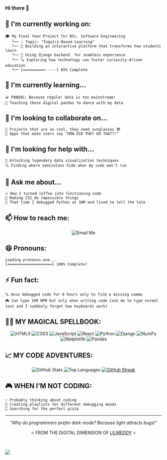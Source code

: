 ### Hi there 👋

<!--
**lilmeddy/lilmeddy** is a ✨ _special_ ✨ repository because its `README.md` (this file) appears on your GitHub profile.

Here are some ideas to get you started:

- 🔭 I’m curren# 👾 WELCOME TO LILMEDDY'S CODE UNIVERSE 👾

![Visitor Count](https://profile-counter.glitch.me/lilmeddy/count.svg)

### ⚡️ DIGITAL SORCERER | CODE ARCHITECT | BUG WHISPERER ⚡️

<!--
**lilmeddy/lilmeddy** is a ✨ *special* ✨ repository because its `README.md` (this file) appears on your GitHub profile.
-->

## 🔭 I'm currently working on:
```
🎓 My Final Year Project for BSc. Software Engineering
   └── 💡 Topic: "Inquiry-Based Learning"
   └── 🚀 Building an interactive platform that transforms how students learn
   └── 🧩 Using Django backend  for seamless experience
   └── 🔍 Exploring how technology can foster curiosity-driven education
   └── [=========>-----] 65% Complete
```

## 🌱 I'm currently learning...
```
📊 PANDAS: Because regular data is too mainstream!
🐼 Teaching these digital pandas to dance with my data
```

## 👯 I'm looking to collaborate on...
```
🚀 Projects that are so cool, they need sunglasses 😎
💫 Apps that make users say "HOW DID THEY DO THAT?!"
```

## 🤔 I'm looking for help with...
```
🧠 Unlocking legendary data visualization techniques
🔍 Finding where semicolons hide when my code won't run
```

## 💬 Ask me about...
```
🔥 How I turned coffee into functioning code
🎨 Making CSS do impossible things
🐍 That time I debugged Python at 3AM and lived to tell the tale
```

## 📫 How to reach me:
<div align="center">
  
  ![Email Me](https://img.shields.io/badge/Email-aghedopriscilla@gmail.com-FF4500?style=for-the-badge&logo=gmail)
 
  
</div>

## 😄 Pronouns:
```
Loading pronouns.exe...
[====================] 100% Complete!
```

## ⚡ Fun fact:
```
🔍 Once debugged code for 8 hours only to find a missing comma
🎮 Can type 100 WPM but only when writing code (ask me to type normal text and I suddenly forget how keyboards work)
```

## 🧙‍♂️ MY MAGICAL SPELLBOOK:

<div align="center">
  
  ![HTML5](https://img.shields.io/badge/HTML5-Wizard-E34F26?style=for-the-badge&logo=html5)
  ![CSS3](https://img.shields.io/badge/CSS3-Enchanter-1572B6?style=for-the-badge&logo=css3)
  ![JavaScript](https://img.shields.io/badge/JavaScript-Sorcerer-F7DF1E?style=for-the-badge&logo=javascript)
  ![React](https://img.shields.io/badge/React-Alchemist-61DAFB?style=for-the-badge&logo=react)
  ![Python](https://img.shields.io/badge/Python-Magician-3776AB?style=for-the-badge&logo=python)
  ![Django](https://img.shields.io/badge/Django-Conjurer-092E20?style=for-the-badge&logo=django)
  ![NumPy](https://img.shields.io/badge/NumPy-Numerologist-013243?style=for-the-badge&logo=numpy)
  ![Matplotlib](https://img.shields.io/badge/Matplotlib-Illusionist-11557c?style=for-the-badge)
  ![Pandas](https://img.shields.io/badge/Pandas-Apprentice-150458?style=for-the-badge&logo=pandas)
  
</div>

## 📈 MY CODE ADVENTURES:

<div align="center">
  
  ![GitHub Stats](https://github-readme-stats.vercel.app/api?username=lilmeddy&show_icons=true&theme=radical)
  ![Top Languages](https://github-readme-stats.vercel.app/api/top-langs/?username=lilmeddy&layout=compact&theme=radical)
 <a href="https://git.io/streak-stats"><img src="https://streak-stats.demolab.com?user=lilmeddy&theme=radical" alt="GitHub Streak" /></a>
  
</div>

## 🎮 WHEN I'M NOT CODING:

```
⚡ Probably thinking about coding
🎵 Creating playlists for different debugging moods
🍕 Searching for the perfect pizza
```

---

<div align="center">
  
  *"Why do programmers prefer dark mode? Because light attracts bugs!"*
  
  ⭐️ FROM THE DIGITAL DIMENSION OF [LILMEDDY](https://github.com/lilmeddy) ⭐️
  
</div>

###

<br clear="both">

<img src="https://github.com/lilmeddy/lilmeddy/blob/main/snake.yml" />

###
